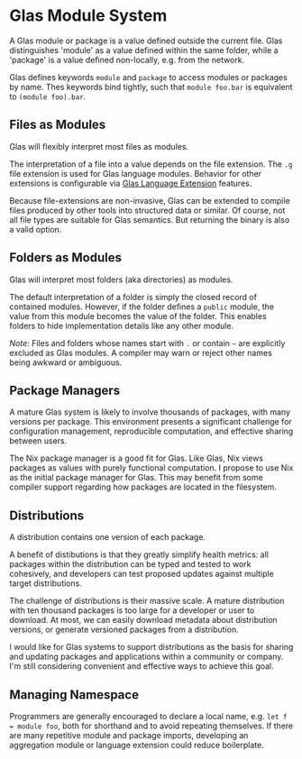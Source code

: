 # Glas Module System

A Glas module or package is a value defined outside the current file. Glas distinguishes 'module' as a value defined within the same folder, while a 'package' is a value defined non-locally, e.g. from the network.

Glas defines keywords `module` and `package` to access modules or packages by name. Thes keywords bind tightly, such that `module foo.bar` is equivalent to `(module foo).bar`. 

## Files as Modules

Glas will flexibly interpret most files as modules.

The interpretation of a file into a value depends on the file extension. The `.g` file extension is used for Glas language modules. Behavior for other extensions is configurable via [Glas Language Extension](GlasLangExt.md) features. 

Because file-extensions are non-invasive, Glas can be extended to compile files produced by other tools into structured data or similar. Of course, not all file types are suitable for Glas semantics. But returning the binary is also a valid option.

## Folders as Modules

Glas will interpret most folders (aka directories) as modules.

The default interpretation of a folder is simply the closed record of contained modules. However, if the folder defines a `public` module, the value from this module becomes the value of the folder. This enables folders to hide implementation details like any other module.

*Note:* Files and folders whose names start with `.` or contain `~` are explicitly excluded as Glas modules. A compiler may warn or reject other names being awkward or ambiguous.

## Package Managers

A mature Glas system is likely to involve thousands of packages, with many versions per package. This environment presents a significant challenge for configuration management, reproducible computation, and effective sharing between users.

The Nix package manager is a good fit for Glas. Like Glas, Nix views packages as values with purely functional computation. I propose to use Nix as the initial package manager for Glas. This may benefit from some compiler support regarding how packages are located in the filesystem.

## Distributions

A distribution contains one version of each package. 

A benefit of distibutions is that they greatly simplify health metrics: all packages within the distribution can be typed and tested to work cohesively, and developers can test proposed updates against multiple target distributions.

The challenge of distributions is their massive scale. A mature distribution with ten thousand packages is too large for a developer or user to download. At most, we can easily download metadata about distribution versions, or generate versioned packages from a distribution.

I would like for Glas systems to support distributions as the basis for sharing and updating packages and applications within a community or company. I'm still considering convenient and effective ways to achieve this goal.

## Managing Namespace

Programmers are generally encouraged to declare a local name, e.g. `let f = module foo`, both for shorthand and to avoid repeating themselves. If there are many repetitive module and package imports, developing an aggregation module or language extension could reduce boilerplate.

